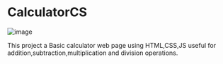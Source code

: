 # CalculatorCS

![image](https://github.com/user-attachments/assets/58950dbb-6520-425b-8567-08bcae18068c)

This project a Basic calculator web page using HTML,CSS,JS useful for addition,subtraction,multiplication and division operations.


